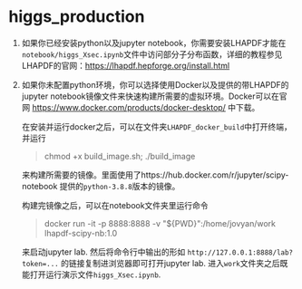 # higgs_production
1. 如果你已经安装python以及jupyter notebook，你需要安装LHAPDF才能在`notebook/higgs_Xsec.ipynb`文件中访问部分子分布函数，详细的教程参见LHAPDF的官网：https://lhapdf.hepforge.org/install.html

2. 如果你未配置python环境，你可以选择使用Docker以及提供的带LHAPDF的jupyter notebook镜像文件来快速构建所需要的虚拟环境。Docker可以在官网 https://www.docker.com/products/docker-desktop/ 中下载。

   在安装并运行docker之后，可以在文件夹`LHAPDF_docker_build`中打开终端，并运行
     > chmod +x build_image.sh; ./build_image
   
   来构建所需要的镜像。里面使用了https://hub.docker.com/r/jupyter/scipy-notebook 提供的`python-3.8.8`版本的镜像。

   构建完镜像之后，可以在notebook文件夹里运行命令
     > docker run -it -p 8888:8888 -v "${PWD}":/home/jovyan/work lhapdf-scipy-nb:1.0
   
   来启动jupyter lab. 然后将命令行中输出的形如
     `http://127.0.0.1:8888/lab?token=...`
   的链接复制进浏览器即可打开jupyter lab. 进入`work`文件夹之后既能打开运行演示文件`higgs_Xsec.ipynb`.
